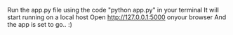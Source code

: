 Run the app.py file using the code "python app.py" in your terminal
It will start running on a local host
Open http://127.0.0.1:5000 onyour browser
And the app is set to go.. :)
